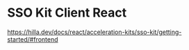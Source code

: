 # SSO Kit Client React

https://hilla.dev/docs/react/acceleration-kits/sso-kit/getting-started/#frontend

